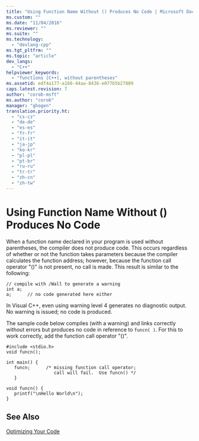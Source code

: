 ```yaml
---
title: "Using Function Name Without () Produces No Code | Microsoft Docs"
ms.custom: ""
ms.date: "11/04/2016"
ms.reviewer: ""
ms.suite: ""
ms.technology: 
  - "devlang-cpp"
ms.tgt_pltfrm: ""
ms.topic: "article"
dev_langs: 
  - "C++"
helpviewer_keywords: 
  - "functions [C++], without parentheses"
ms.assetid: edf4a177-a160-44aa-8436-e077b5b27809
caps.latest.revision: 7
author: "corob-msft"
ms.author: "corob"
manager: "ghogen"
translation.priority.ht: 
  - "cs-cz"
  - "de-de"
  - "es-es"
  - "fr-fr"
  - "it-it"
  - "ja-jp"
  - "ko-kr"
  - "pl-pl"
  - "pt-br"
  - "ru-ru"
  - "tr-tr"
  - "zh-cn"
  - "zh-tw"
---
```

# Using Function Name Without () Produces No Code
When a function name declared in your program is used without parentheses, the compiler does not produce code. This occurs regardless of whether or not the function takes parameters because the compiler calculates the function address; however, because the function call operator "()" is not present, no call is made. This result is similar to the following:  
  
```  
// compile with /Wall to generate a warning  
int a;  
a;      // no code generated here either  
```  
  
 In Visual C++, even using warning level 4 generates no diagnostic output. No warning is issued; no code is produced.  
  
 The sample code below compiles (with a warning) and links correctly without errors but produces no code in reference to `funcn( )`. For this to work correctly, add the function call operator "()".  
  
```  
#include <stdio.h>  
void funcn();  
  
int main() {  
   funcn;      /* missing function call operator;   
                  call will fail.  Use funcn() */  
   }  
  
void funcn() {  
   printf("\nHello World\n");  
}  
```  
  
## See Also  
 [Optimizing Your Code](../../build/reference/optimizing-your-code.md)